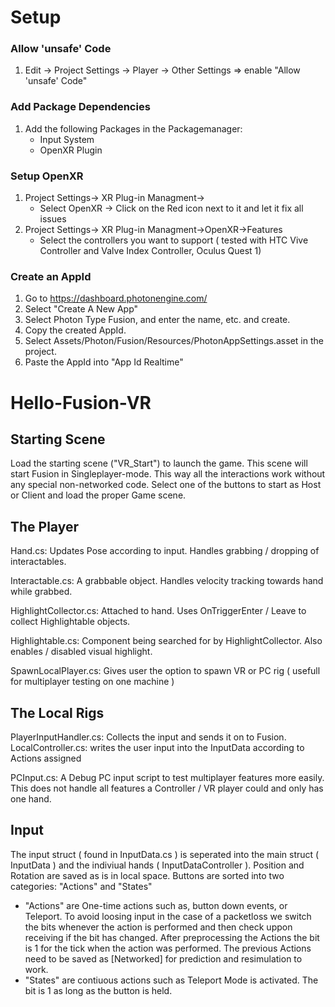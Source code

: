 # Setup

### Allow 'unsafe' Code
1. Edit -> Project Settings -> Player -> Other Settings
	=> enable "Allow 'unsafe' Code"

### Add Package Dependencies
1. Add the following Packages in the Packagemanager:
	* Input System
	* OpenXR Plugin

### Setup OpenXR
1. Project Settings-> XR Plug-in Managment->
	* Select OpenXR
	-> Click on the Red icon next to it and let it fix all issues
2. Project Settings-> XR Plug-in Managment->OpenXR->Features
	* Select the controllers you want to support ( tested with HTC Vive Controller and Valve Index Controller, Oculus Quest 1)
	
### Create an AppId
1. Go to https://dashboard.photonengine.com/
2. Select "Create A New App"
3. Select Photon Type Fusion, and enter the name, etc. and create.
4. Copy the created AppId.
5. Select Assets/Photon/Fusion/Resources/PhotonAppSettings.asset in the project.
6. Paste the AppId into "App Id Realtime"

# Hello-Fusion-VR

## Starting Scene
Load the starting scene ("VR_Start") to launch the game. This scene will start Fusion in Singleplayer-mode. This way all the interactions work without any special non-networked code. Select one of the buttons to start as Host or Client and load the proper Game scene. 

## The Player
Hand.cs: Updates Pose according to input. Handles grabbing / dropping of interactables.

Interactable.cs: A grabbable object. Handles velocity tracking towards hand while grabbed.

HighlightCollector.cs: Attached to hand. Uses OnTriggerEnter / Leave to collect Highlightable objects.

Highlightable.cs: Component being searched for by HighlightCollector. Also enables / disabled visual highlight.

SpawnLocalPlayer.cs: Gives user the option to spawn VR or PC rig ( usefull for multiplayer testing on one machine )

## The Local Rigs
PlayerInputHandler.cs: Collects the input and sends it on to Fusion.
LocalController.cs: writes the user input into the InputData according to Actions assigned

PCInput.cs: A Debug PC input script to test multiplayer features more easily. This does not handle all features a Controller / VR player could and only has one hand.

## Input
The input struct ( found in InputData.cs ) is seperated into the main struct ( InputData ) and the indiviual hands ( InputDataController ).
Position and Rotation are saved as is in local space.
Buttons are sorted into two categories: "Actions" and "States"

* "Actions" are One-time actions such as, button down events, or Teleport.
	To avoid loosing input in the case of a packetloss we switch the bits whenever the action is performed and then check uppon receiving if the bit has changed.
	After preprocessing the Actions the bit is 1 for the tick when the action was performed.
	The previous Actions need to be saved as [Networked] for prediction and resimulation to work.
* "States" are contiuous actions such as Teleport Mode is activated. The bit is 1 as long as the button is held.